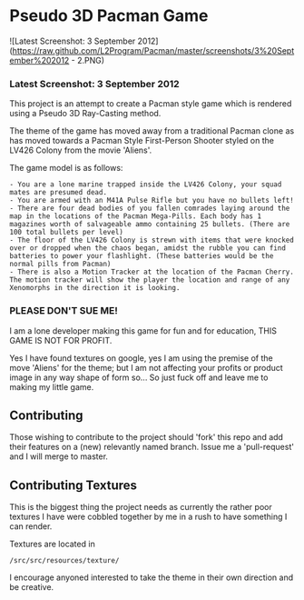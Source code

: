 # Pseudo 3D Pacman Game

![Latest Screenshot: 3 September 2012](https://raw.github.com/L2Program/Pacman/master/screenshots/3%20September%202012 - 2.PNG)
### Latest Screenshot: 3 September 2012

This project is an attempt to create a Pacman style game which is rendered using a Pseudo 3D Ray-Casting method.

The theme of the game has moved away from a traditional Pacman clone as has moved towards a Pacman Style First-Person Shooter styled on the LV426 Colony from the movie 'Aliens'.

The game model is as follows:

	- You are a lone marine trapped inside the LV426 Colony, your squad mates are presumed dead.
	- You are armed with an M41A Pulse Rifle but you have no bullets left!
	- There are four dead bodies of you fallen comrades laying around the map in the locations of the Pacman Mega-Pills. Each body has 1 magazines worth of salvageable ammo containing 25 bullets. (There are 100 total bullets per level)
	- The floor of the LV426 Colony is strewn with items that were knocked over or dropped when the chaos began, amidst the rubble you can find batteries to power your flashlight. (These batteries would be the normal pills from Pacman)
	- There is also a Motion Tracker at the location of the Pacman Cherry. The motion tracker will show the player the location and range of any Xenomorphs in the direction it is looking.

### PLEASE DON'T SUE ME!

I am a lone developer making this game for fun and for education, THIS GAME IS NOT FOR PROFIT.

Yes I have found textures on google, yes I am using the premise of the move 'Aliens' for the theme; but I am not affecting your profits or product image in any way shape of form so... So just fuck off and leave me to making my little game.

## Contributing

Those wishing to contribute to the project should 'fork' this repo and add their features on a (new) relevantly named branch. Issue me a 'pull-request' and I will merge to master.

## Contributing Textures

This is the biggest thing the project needs as currently the rather poor textures I have were cobbled together by me in a rush to have something I can render.

Textures are located in

	/src/src/resources/texture/

I encourage anyoned interested to take the theme in their own direction and be creative. 